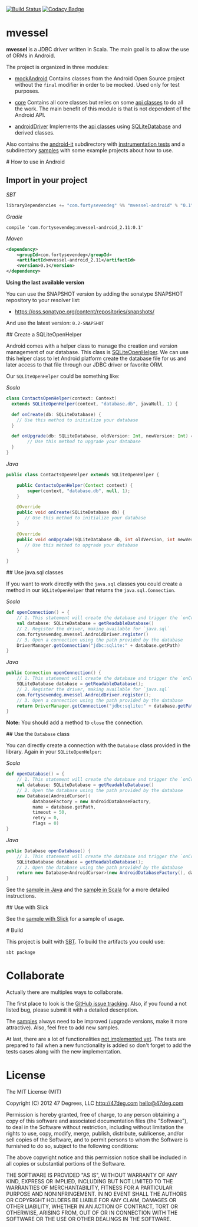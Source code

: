 [![Build Status](https://travis-ci.org/47deg/mvessel.svg?branch=master)](https://travis-ci.org/47deg/mvessel) [![Codacy Badge](https://www.codacy.com/project/badge/3e561d02afd44b8287ab0e84fc66daaf)](https://www.codacy.com/app/47deg/mvessel)

mvessel
=============

**mvessel** is a JDBC driver written in Scala. The main goal is to allow the use of ORMs in Android.

The project is organized in three modules:

* [mockAndroid](mock-android)
  Contains classes from the Android Open Source project without the `final` modifier in order to be mocked. Used only for test purposes.

* [core](core)
  Contains all core classes but relies on some [api classes](core/src/main/scala/com/fortysevendeg/mvessel/api) to do all the work. The main benefit of this module is that is not dependent of the Android API.

* [androidDriver](android-driver)
  Implements the [api classes](core/src/main/scala/com/fortysevendeg/mvessel/api) using [SQLiteDatabase](http://developer.android.com/reference/android/database/sqlite/SQLiteDatabase.html) and derived classes.

Also contains the [android-it](android-it) subdirectory with [instrumentation tests](http://developer.android.com/tools/testing/testing_android.html#Instrumentation) and a subdirectory [samples](samples) with some example projects about how to use.

# How to use in Android

## Import in your project

*SBT*
```scala
libraryDependencies += "com.fortysevendeg" %% "mvessel-android" % "0.1"
```

*Gradle*
```
compile 'com.fortysevendeg:mvessel-android_2.11:0.1'
```

*Maven*
```xml
<dependency>
	<groupId>com.fortysevendeg</groupId>
	<artifactId>mvessel-android_2.11</artifactId>
	<version>0.1</version>
</dependency>
```

**Using the last available version**

You can use the SNAPSHOT version by adding the sonatype SNAPSHOT repository to your resolver list:

* https://oss.sonatype.org/content/repositories/snapshots/

And use the latest version: `0.2-SNAPSHOT`

## Create a SQLiteOpenHelper

Android comes with a helper class to manage the creation and version management of our database. This class is [SQLiteOpenHelper](http://developer.android.com/reference/android/database/sqlite/SQLiteOpenHelper.html). We can use this helper class to let Android platform create the database file for us and later access to that file through our JDBC driver or favorite ORM.

Our `SQLiteOpenHelper` could be something like:

*Scala*
```scala
class ContactsOpenHelper(context: Context)
  extends SQLiteOpenHelper(context, "database.db", javaNull, 1) {

  def onCreate(db: SQLiteDatabase) {
    // Use this method to initialize your database
  }

  def onUpgrade(db: SQLiteDatabase, oldVersion: Int, newVersion: Int) = {
		// Use this method to upgrade your database
  }
}
```

*Java*
```java
public class ContactsOpenHelper extends SQLiteOpenHelper {

    public ContactsOpenHelper(Context context) {
        super(context, "database.db", null, 1);
    }

    @Override
    public void onCreate(SQLiteDatabase db) {
       // Use this method to initialize your database
    }

    @Override
    public void onUpgrade(SQLiteDatabase db, int oldVersion, int newVersion) {
       // Use this method to upgrade your database
    }

}
```

## Use java.sql classes

If you want to work directly with the `java.sql` classes you could create a method in our `SQLiteOpenHelper` that returns the `java.sql.Connection`.

*Scala*
```scala
def openConnection() = {
	// 1. This statement will create the database and trigger the `onCreate` and `onUpgrade` methods.
	val database: SQLiteDatabase = getReadableDatabase()
	// 2. Register the driver, making available for `java.sql`
	com.fortysevendeg.mvessel.AndroidDriver.register()
	// 3. Open a connection using the path provided by the database
	DriverManager.getConnection("jdbc:sqlite:" + database.getPath)
}
```

*Java*
```java
public Connection openConnection() {
	// 1. This statement will create the database and trigger the `onCreate` and `onUpgrade` methods.
	SQLiteDatabase database = getReadableDatabase();
	// 2. Register the driver, making available for `java.sql`
	com.fortysevendeg.mvessel.AndroidDriver.register();
	// 3. Open a connection using the path provided by the database
	return DriverManager.getConnection("jdbc:sqlite:" + database.getPath);
}
```

**Note:** You should add a method to `close` the connection.

## Use the `Database` class

You can directly create a connection with the `Database` class provided in the library. Again in your `SQLiteOpenHelper`:

*Scala*
```scala
def openDatabase() = {
	// 1. This statement will create the database and trigger the `onCreate` and `onUpgrade` methods.
	val database: SQLiteDatabase = getReadableDatabase()
	// 2. Open the database using the path provided by the database
	new Database[AndroidCursor](
	      databaseFactory = new AndroidDatabaseFactory,
	      name = database.getPath,
	      timeout = 50,
	      retry = 0,
	      flags = 0)
}
```

*Java*
```java
public Database openDatabase() {
	// 1. This statement will create the database and trigger the `onCreate` and `onUpgrade` methods.
	SQLiteDatabase database = getReadableDatabase();
	// 2. Open the database using the path provided by the database
	return new Database<AndroidCursor>(new AndroidDatabaseFactory(), database.getPath(), 50, 0, 0);
}
```

See the [sample in Java](samples/simple-android) and the [sample in Scala](samples/scala-android) for a more detailed instructions.

## Use with Slick

See the [sample with Slick](samples/slick) for a sample of usage.

# Build

This project is built with [SBT](http://www.scala-sbt.org/). To build the artifacts you could use:

`sbt package`

# Collaborate

Actually there are multiples ways to collaborate.

The first place to look is the [GitHub issue tracking](https://github.com/47deg/mvessel/issues). Also, if you found a not listed bug, please submit it with a detailed description.

The [samples](samples) always need to be improved (upgrade versions, make it more attractive). Also, feel free to add new samples.

At last, there are a lot of functionalities [not implemented yet](https://github.com/47deg/mvessel/search?q=notimplemented&type=Code&utf8=%E2%9C%93). The tests are prepared to fail when a new functionality is added so don't forget to add the tests cases along with the new implementation.

# License

The MIT License (MIT)

Copyright (C) 2012 47 Degrees, LLC http://47deg.com hello@47deg.com

Permission is hereby granted, free of charge, to any person obtaining a copy of this software and associated documentation files (the "Software"), to deal in the Software without restriction, including without limitation the rights to use, copy, modify, merge, publish, distribute, sublicense, and/or sell copies of the Software, and to permit persons to whom the Software is furnished to do so, subject to the following conditions:

The above copyright notice and this permission notice shall be included in all copies or substantial portions of the Software.

THE SOFTWARE IS PROVIDED "AS IS", WITHOUT WARRANTY OF ANY KIND, EXPRESS OR IMPLIED, INCLUDING BUT NOT LIMITED TO THE WARRANTIES OF MERCHANTABILITY, FITNESS FOR A PARTICULAR PURPOSE AND NONINFRINGEMENT. IN NO EVENT SHALL THE AUTHORS OR COPYRIGHT HOLDERS BE LIABLE FOR ANY CLAIM, DAMAGES OR OTHER LIABILITY, WHETHER IN AN ACTION OF CONTRACT, TORT OR OTHERWISE, ARISING FROM, OUT OF OR IN CONNECTION WITH THE SOFTWARE OR THE USE OR OTHER DEALINGS IN THE SOFTWARE.
